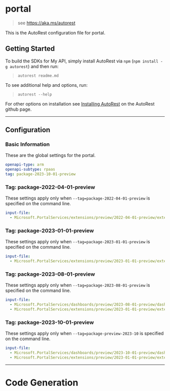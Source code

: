 # portal

> see https://aka.ms/autorest

This is the AutoRest configuration file for portal.

## Getting Started

To build the SDKs for My API, simply install AutoRest via `npm` (`npm install -g autorest`) and then run:

> `autorest readme.md`

To see additional help and options, run:

> `autorest --help`

For other options on installation see [Installing AutoRest](https://aka.ms/autorest/install) on the AutoRest github page.

---

## Configuration

### Basic Information

These are the global settings for the portal.

``` yaml
openapi-type: arm
openapi-subtype: rpaas
tag: package-2023-10-01-preview
```

### Tag: package-2022-04-01-preview

These settings apply only when `--tag=package-2022-04-01-preview` is specified on the command line.

``` yaml $(tag) == 'package-2022-04-01-preview'
input-file:
  - Microsoft.PortalServices/extensions/preview/2022-04-01-preview/extensions.json
```

### Tag: package-2023-01-01-preview

These settings apply only when `--tag=package-2023-01-01-preview` is specified on the command line.

``` yaml $(tag) == 'package-2023-01-01-preview'
input-file:
  - Microsoft.PortalServices/extensions/preview/2023-01-01-preview/extensions.json
```

### Tag: package-2023-08-01-preview

These settings apply only when `--tag=package-2023-08-01-preview` is specified on the command line.

``` yaml $(tag) == 'package-2023-08-01-preview'
input-file:
  - Microsoft.PortalServices/dashboards/preview/2023-08-01-preview/dashboards.json
  - Microsoft.PortalServices/extensions/preview/2023-01-01-preview/extensions.json
```

### Tag: package-2023-10-01-preview

These settings apply only when `--tag=package-preview-2023-10` is specified on the command line.

```yaml $(tag) == 'package-2023-10-01-preview'
input-file:
  - Microsoft.PortalServices/dashboards/preview/2023-10-01-preview/dashboards.json
  - Microsoft.PortalServices/extensions/preview/2023-01-01-preview/extensions.json
```

---

# Code Generation

